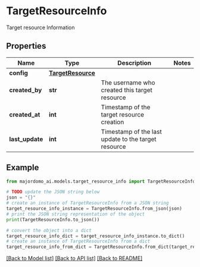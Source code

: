 # TargetResourceInfo

Target resource Information

## Properties

Name | Type | Description | Notes
------------ | ------------- | ------------- | -------------
**config** | [**TargetResource**](TargetResource.md) |  | 
**created_by** | **str** | The username who created this target resource | 
**created_at** | **int** | Timestamp of the target resource creation | 
**last_update** | **int** | Timestamp of the last update to the target resource | 

## Example

```python
from majordomo_ai.models.target_resource_info import TargetResourceInfo

# TODO update the JSON string below
json = "{}"
# create an instance of TargetResourceInfo from a JSON string
target_resource_info_instance = TargetResourceInfo.from_json(json)
# print the JSON string representation of the object
print(TargetResourceInfo.to_json())

# convert the object into a dict
target_resource_info_dict = target_resource_info_instance.to_dict()
# create an instance of TargetResourceInfo from a dict
target_resource_info_from_dict = TargetResourceInfo.from_dict(target_resource_info_dict)
```
[[Back to Model list]](../README.md#documentation-for-models) [[Back to API list]](../README.md#documentation-for-api-endpoints) [[Back to README]](../README.md)


